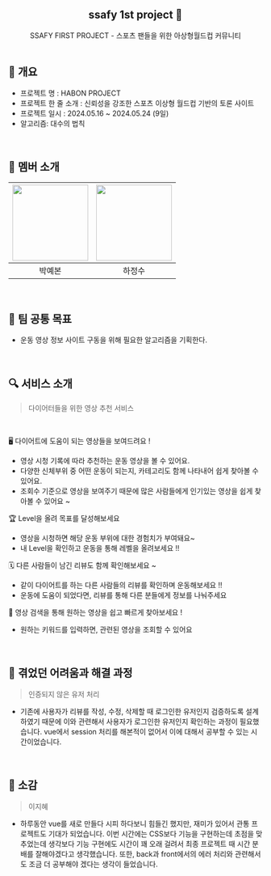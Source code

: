 <div align="center">
<h2>ssafy 1st project 🚩</h2>
SSAFY FIRST PROJECT - 스포츠 팬들을 위한 아상형월드컵 커뮤니티
</br> 
</div>
</br>


## 📑 개요
- 프로젝트 명 : HABON PROJECT
- 프로젝트 한 줄 소개 : 신뢰성을 강조한 스포츠 이상형 월드컵 기반의 토론 사이트
- 프로젝트 일시 : 2024.05.16 ~ 2024.05.24 (9일)
- 알고리즘: 대수의 법칙
</br>

## 👥 멤버 소개
|<img src="https://edu.ssafy.com/edu/comm/imgDownload.do?userId=Kk6NdilGd%2FBs05cuck0mFw%3D%3D"  width="150" height="150"/>|<img src="https://edu.ssafy.com/edu/comm/imgDownload.do?userId=a4eCowRRS6D65FxOEQPmsw%3D%3D"  width="150" height="150"/>|
|:---:|:---:|
|박예본|하정수|
</br>

## 🚩 팀 공통 목표
- 운동 영상 정보 사이트 구동을 위해 필요한 알고리즘을 기획한다.
</br>

## 🔍 서비스 소개
> 다이어터들을 위한 영상 추천 서비스
</br>

🖥 다이어트에 도움이 되는 영상들을 보여드려요 !
- 영상 시청 기록에 따라 추천하는 운동 영상을 볼 수 있어요.
- 다양한 신체부위 중 어떤 운동이 되는지, 카테고리도 함께 나타내어 쉽게 찾아볼 수 있어요.
- 조회수 기준으로 영상을 보여주기 때문에 많은 사람들에게 인기있는 영상을 쉽게 찾아볼 수 있어요 ~

🏆 Level을 올려 목표를 달성해보세요
- 영상을 시청하면 해당 운동 부위에 대한 경험치가 부여돼요~
- 내 Level을 확인하고 운동을 통해 레벨을 올려보세요 !!

🗓️ 다른 사람들이 남긴 리뷰도 함께 확인해보세요 ~
- 같이 다이어트를 하는 다른 사람들의 리뷰를 확인하며 운동해보세요 !!
- 운동에 도움이 되었다면, 리뷰를 통해 다른 분들에게 정보를 나눠주세요

📌 영상 검색을 통해 원하는 영상을 쉽고 빠르게 찾아보세요 ! 
- 원하는 키워드를 입력하면, 관련된 영상을 조회할 수 있어요
 
</br>

## 📌 겪었던 어려움과 해결 과정
> 인증되지 않은 유저 처리
- 기존에 사용자가 리뷰를 작성, 수정, 삭제할 때 로그인한 유저인지 검증하도록 설계하였기 때문에 이와 관련해서 사용자가 로그인한 유저인지 확인하는 과정이 필요했습니다. vue에서 session 처리를 해본적이 없어서 이에 대해서 공부할 수 있는 시간이었습니다. 


</br>

## 💓 소감
> 이지혜
- 하루동안 vue를 새로 만들다 시피 하다보니 힘들긴 했지만, 재미가 있어서 관통 프로젝트도 기대가 되었습니다. 이번 시간에는 CSS보다 기능을 구현하는데 초점을 맞추었는데 생각보다 기능 구현에도 시간이 꽤 오래 걸려서 최종 프로젝트 때 시간 분배를 잘해야겠다고 생각했습니다. 또한, back과 front에서의 에러 처리와 관련해서도 조금 더 공부해야 겠다는 생각이 들었습니다. 

